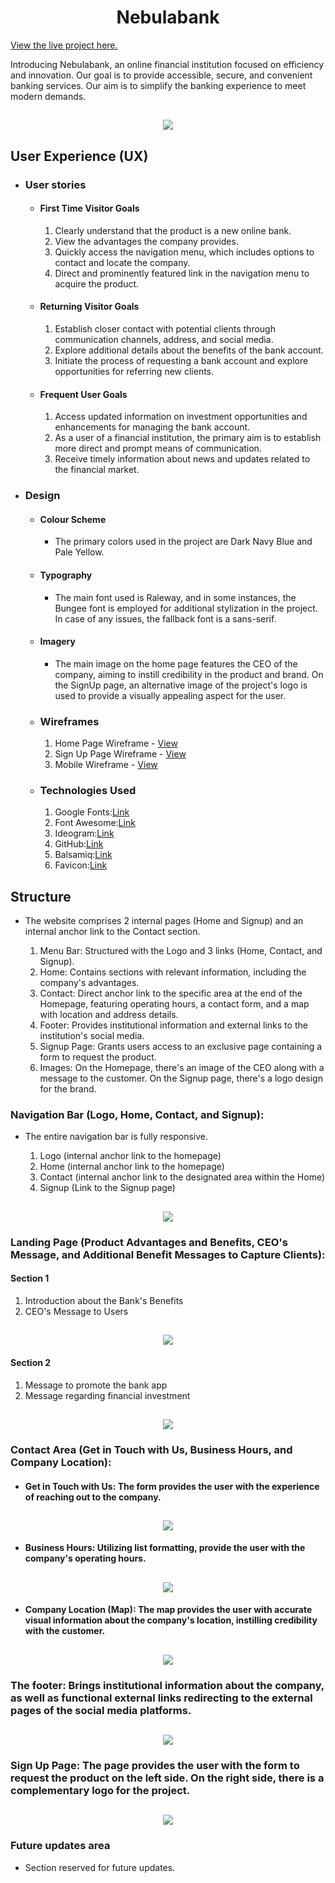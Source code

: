 <h1 align="center">Nebulabank</h1>

[View the live project here.](https://mariolfb.github.io/P1CodeInstitute/)

Introducing Nebulabank, an online financial institution focused on efficiency and innovation. Our goal is to provide accessible, secure, and convenient banking services. Our aim is to simplify the banking experience to meet modern demands.

<h2 align="center"><img src="https://i.ibb.co/M2T5RhL/nebulabank.png"></h2>

## User Experience (UX)

-   ### User stories

    -   #### First Time Visitor Goals

        1. Clearly understand that the product is a new online bank.
        2. View the advantages the company provides.
        3. Quickly access the navigation menu, which includes options to contact and locate the company.
        4. Direct and prominently featured link in the navigation menu to acquire the product.

    -   #### Returning Visitor Goals

        1. Establish closer contact with potential clients through communication channels, address, and social media.
        2. Explore additional details about the benefits of the bank account.
        3. Initiate the process of requesting a bank account and explore opportunities for referring new clients.

    -   #### Frequent User Goals

        1. Access updated information on investment opportunities and enhancements for managing the bank account.
        2. As a user of a financial institution, the primary aim is to establish more direct and prompt means of communication.
        3. Receive timely information about news and updates related to the financial market.

-   ### Design

    -   #### Colour Scheme
        -   The primary colors used in the project are Dark Navy Blue and Pale Yellow.
    -   #### Typography
        -   The main font used is Raleway, and in some instances, the Bungee font is employed for additional stylization in the project. In case of any issues, the fallback font is a sans-serif.
    -   #### Imagery
        -   The main image on the home page features the CEO of the company, aiming to instill credibility in the product and brand. On the SignUp page, an alternative image of the project's logo is used to provide a visually appealing aspect for the user.

    -   ### Wireframes

        1. Home Page Wireframe - [View](https://github.com/)
        2. Sign Up Page Wireframe - [View](https://github.com/)
        3. Mobile Wireframe - [View](https://github.com/)


    -   ### Technologies Used

        1. Google Fonts:[Link](https://fonts.google.com/)
        2. Font Awesome:[Link](https://fontawesome.com/)
        3. Ideogram:[Link](https://ideogram.ai/)
        4. GitHub:[Link](https://github.com/)
        5. Balsamiq:[Link](https://balsamiq.com/)
        6. Favicon:[Link](https://Favicon.io/)

## Structure

-   The website comprises 2 internal pages (Home and Signup) and an internal anchor link to the Contact section.

    1. Menu Bar: Structured with the Logo and 3 links (Home, Contact, and Signup).
    2. Home: Contains sections with relevant information, including the company's advantages.
    3. Contact: Direct anchor link to the specific area at the end of the Homepage, featuring operating hours, a contact form, and a map with location and address details.
    4. Footer: Provides institutional information and external links to the institution's social media.
    5. Signup Page: Grants users access to an exclusive page containing a form to request the product.
    6. Images: On the Homepage, there's an image of the CEO along with a message to the customer. On the Signup page, there's a logo design for the brand.

### Navigation Bar (Logo, Home, Contact, and Signup):

-   The entire navigation bar is fully responsive.

    1. Logo (internal anchor link to the homepage)
    2. Home (internal anchor link to the homepage)
    3. Contact (internal anchor link to the designated area within the Home)
    4. Signup (Link to the Signup page)
<h2 align="center"><img src="docs/features/nebulabanknavbar.png"></h2>

### Landing Page (Product Advantages and Benefits, CEO's Message, and Additional Benefit Messages to Capture Clients):

#### Section 1

1. Introduction about the Bank's Benefits
2. CEO's Message to Users
<h2 align="center"><img src="docs/features/nebulalp1.png"></h2>

#### Section 2

1. Message to promote the bank app
2. Message regarding financial investment
<h2 align="center"><img src="docs/features/nebulalp2.png"></h2>

### Contact Area (Get in Touch with Us, Business Hours, and Company Location):
  - #### Get in Touch with Us: The form provides the user with the experience of reaching out to the company.
<h2 align="center"><img src="docs/features/getintouchwithus.png"></h2>

  - #### Business Hours: Utilizing list formatting, provide the user with the company's operating hours.
<h2 align="center"><img src="docs/features/businesshours.png"></h2>

  - #### Company Location (Map): The map provides the user with accurate visual information about the company's location, instilling credibility with the customer.
<h2 align="center"><img src="docs/features/nebulamap.png"></h2>

### The footer: Brings institutional information about the company, as well as functional external links redirecting to the external pages of the social media platforms.
<h2 align="center"><img src="docs/features/footer.png"></h2>

### Sign Up Page: The page provides the user with the form to request the product on the left side. On the right side, there is a complementary logo for the project.
<h2 align="center"><img src="docs/features/signuppage.png"></h2>

### Future updates area

- Section reserved for future updates.
